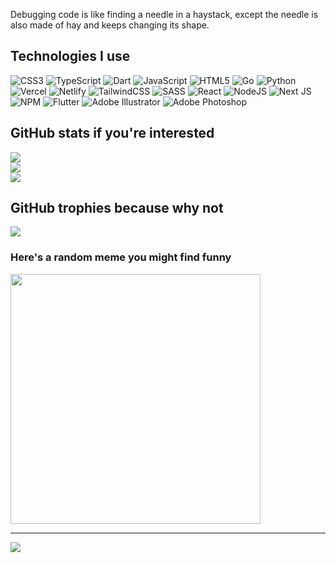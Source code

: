 Debugging code is like finding a needle in a haystack, except the needle is also made of hay and keeps changing its shape.


## Technologies I use
![CSS3](https://img.shields.io/badge/css3-%231572B6.svg?style=plastic&logo=css3&logoColor=white) ![TypeScript](https://img.shields.io/badge/typescript-%23007ACC.svg?style=plastic&logo=typescript&logoColor=white) ![Dart](https://img.shields.io/badge/dart-%230175C2.svg?style=plastic&logo=dart&logoColor=white) ![JavaScript](https://img.shields.io/badge/javascript-%23323330.svg?style=plastic&logo=javascript&logoColor=%23F7DF1E) ![HTML5](https://img.shields.io/badge/html5-%23E34F26.svg?style=plastic&logo=html5&logoColor=white) ![Go](https://img.shields.io/badge/go-%2300ADD8.svg?style=plastic&logo=go&logoColor=white) ![Python](https://img.shields.io/badge/python-3670A0?style=plastic&logo=python&logoColor=ffdd54) ![Vercel](https://img.shields.io/badge/vercel-%23000000.svg?style=plastic&logo=vercel&logoColor=white) ![Netlify](https://img.shields.io/badge/netlify-%23000000.svg?style=plastic&logo=netlify&logoColor=#00C7B7) ![TailwindCSS](https://img.shields.io/badge/tailwindcss-%2338B2AC.svg?style=plastic&logo=tailwind-css&logoColor=white) ![SASS](https://img.shields.io/badge/SASS-hotpink.svg?style=plastic&logo=SASS&logoColor=white) ![React](https://img.shields.io/badge/react-%2320232a.svg?style=plastic&logo=react&logoColor=%2361DAFB) ![NodeJS](https://img.shields.io/badge/node.js-6DA55F?style=plastic&logo=node.js&logoColor=white) ![Next JS](https://img.shields.io/badge/Next-black?style=plastic&logo=next.js&logoColor=white) ![NPM](https://img.shields.io/badge/NPM-%23CB3837.svg?style=plastic&logo=npm&logoColor=white) ![Flutter](https://img.shields.io/badge/Flutter-%2302569B.svg?style=plastic&logo=Flutter&logoColor=white) ![Adobe Illustrator](https://img.shields.io/badge/adobe%20illustrator-%23FF9A00.svg?style=plastic&logo=adobe%20illustrator&logoColor=white) ![Adobe Photoshop](https://img.shields.io/badge/adobe%20photoshop-%2331A8FF.svg?style=plastic&logo=adobe%20photoshop&logoColor=white)
## GitHub stats if you're interested
![](https://github-readme-stats.vercel.app/api?username=ingine&theme=dark&hide_border=false&include_all_commits=false&count_private=true)<br/>
![](https://github-readme-streak-stats.herokuapp.com/?user=ingine&theme=dark&hide_border=false)<br/>
![](https://github-readme-stats.vercel.app/api/top-langs/?username=ingine&theme=dark&hide_border=false&include_all_commits=false&count_private=true&layout=compact)

## GitHub trophies because why not
![](https://github-profile-trophy.vercel.app/?username=ingine&theme=radical&no-frame=false&no-bg=false&margin-w=4)

### Here's a random meme you might find funny
<img src='https://randommeme-five.vercel.app/' style="height: 400px;"/>

---
[![](https://visitcount.itsvg.in/api?id=ingine&icon=0&color=12)](https://visitcount.itsvg.in)
